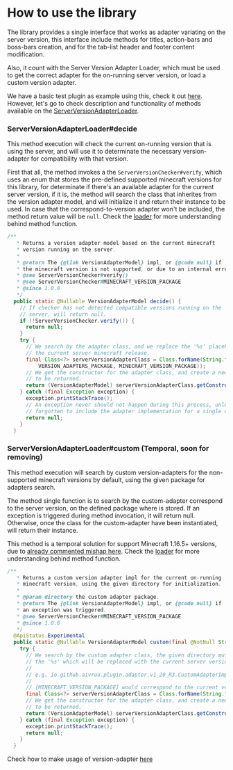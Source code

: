 # How to use the library
The library provides a single interface that works as adapter variating on the server version, 
this interface include methods for titles, action-bars and boss-bars creation, and for the tab-list
header and footer content modification.

Also, it count with the Server Version Adapter Loader, which must be used to get the correct
adapter for the on-running server version, or load a custom version adapter.

We have a basic test plugin as example using this, check it out [here](https://github.com/DragonStudio-Store/ds-visual/blob/main/test-plugin/src/main/java/site/dragonstudio/visual/TestPlugin.java).
However, let's go to check description and functionality of methods available on the [ServerVersionAdapterLoader](https://github.com/DragonStudio-Store/ds-visual/blob/main/api/src/main/java/site/dragonstudio/visual/adapter/ServerVersionAdapterLoader.java).

### ServerVersionAdapterLoader#decide
This method execution will check the current on-running version that is using the server, and will use it
to determinate the necessary version-adapter for compatibility with that version.

First that all, the method invokes a the `ServerVersionChecker#verify`, which uses an enum that stores the
pre-defined supported minecraft versions for this library, for determinate if there's an available adapter for the 
current server version, if it is, the method will search the class that inherites from the version adapter model,
and will initialize it and return their instance to be used. In case that the correspond-to-version adapter won't be
included, the method return value will be `null`. Check the [loader](https://github.com/DragonStudio-Store/ds-visual/blob/main/api/src/main/java/site/dragonstudio/visual/adapter/ServerVersionAdapterLoader.java#L40-L70)
for more understanding behind method function.

```java
/**
   * Returns a version adapter model based on the current minecraft
   * version running on the server.
   *
   * @return The {@link VersionAdapterModel} impl, or {@code null} if
   * the minecraft version is not supported, or due to an internal error.
   * @see ServerVersionChecker#verify()
   * @see ServerVersionChecker#MINECRAFT_VERSION_PACKAGE
   * @since 1.0.0
   */
  public static @Nullable VersionAdapterModel decide() {
    // If checker has not detected compatible versions running on the
    // server, will return null.
    if (!ServerVersionChecker.verify()) {
      return null;
    }
    try {
      // We search by the adapter class, and we replace the '%s' placeholder, with
      // the current server minecraft release.
      final Class<?> serverVersionAdapterClass = Class.forName(String.format(
          VERSION_ADAPTERS_PACKAGE, MINECRAFT_VERSION_PACKAGE));
      // We get the constructor for the adapter class, and create a new instance
      // to be returned.
      return (VersionAdapterModel) serverVersionAdapterClass.getConstructor().newInstance();
    } catch (final Exception exception) {
      exception.printStackTrace();
      // An exception never should not happen during this process, unless you has
      // forgotten to include the adapter implementation for a single or many versions.
      return null;
    }
  }
```

### ServerVersionAdapterLoader#custom (Temporal, soon for removing)
This method execution will search by custom version-adapters for the non-supported minecraft versions by default,
using the given package for adapters search.

The method single function is to search by the custom-adapter correspond to the server version, on the defined
package where is stored. If an exception is triggered during method invocation, it will return null. Otherwise,
once the class for the custom-adapter have been instantiated, will return their instance.

This method is a temporal solution for support Minecraft 1.16.5+ versions, due to [already commented mishap here](https://github.com/DragonStudio-Store/ds-visual/blob/main/docs/README.md#ds-visual).
Check the [loader](https://github.com/DragonStudio-Store/ds-visual/blob/main/api/src/main/java/site/dragonstudio/visual/adapter/ServerVersionAdapterLoader.java#L72-L99)
for more understanding behind method function.
```java
/**
   * Returns a custom version adapter impl for the current on-running
   * minecraft version, using the given directory for initialization.
   *
   * @param directory the custom adapter package.
   * @return The {@link VersionAdapterModel} impl, or {@code null} if
   * an exception was triggered.
   * @see ServerVersionChecker#MINECRAFT_VERSION_PACKAGE
   * @since 1.0.0
   */
  @ApiStatus.Experimental
  public static @Nullable VersionAdapterModel custom(final @NotNull String directory) {
    try {
      // We search by the custom adapter class, the given directory must have
      // the '%s' which will be replaced with the current server version.
      //
      // e.g. io.github.aivruu.plugin.adapter.v1_20_R3.CustomAdapterImpl
      //
      // [MINECRAFT_VERSION_PACKAGE] would correspond to the current version release, v1_20_R3.
      final Class<?> serverVersionAdapterClass = Class.forName(String.format(directory, MINECRAFT_VERSION_PACKAGE));
      // We get the constructor for the adapter class, and create a new instance
      // to be returned.
      return (VersionAdapterModel) serverVersionAdapterClass.getConstructor().newInstance();
    } catch (final Exception exception) {
      exception.printStackTrace();
      return null;
    }
  }
```
Check how to make usage of version-adapter 
[here](https://github.com/DragonStudio-Store/ds-visual/blob/main/docs/adapter-loader-usage-guide.md)
